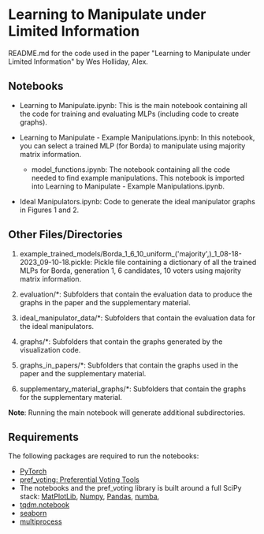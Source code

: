 # Learning to Manipulate under Limited Information

README.md for the code used in the paper "Learning to Manipulate under Limited Information" by Wes Holliday, Alex.

## Notebooks

* Learning to Manipulate.ipynb: This is the main notebook containing all the code for training and evaluating MLPs (including code to create graphs).

* Learning to Manipulate - Example Manipulations.ipynb: In this notebook, you can select a trained MLP (for Borda) to manipulate using majority matrix information. 
    * model_functions.ipynb: The notebook containing all the code needed to find example manipulations. This notebook is imported into Learning to Manipulate - Example Manipulations.ipynb.

* Ideal Manipulators.ipynb: Code to generate the ideal manipulator graphs in Figures 1 and 2.

## Other Files/Directories

1. example_trained_models/Borda_1_6_10_uniform_('majority',)_1_08-18-2023_09-10-18.pickle:  Pickle file containing a dictionary of all the trained MLPs for Borda, generation 1, 6 candidates, 10 voters using majority matrix information. 

2. evaluation/*: Subfolders that contain the evaluation data to produce the graphs in the paper and the supplementary material. 

3. ideal_manipulator_data/*: Subfolders that contain the evaluation data for the ideal manipulators.

4. graphs/*: Subfolders that contain the graphs generated by the visualization code.

5. graphs_in_papers/*: Subfolders that contain the graphs used in the paper and the supplementary material.

6. supplementary_material_graphs/*: Subfolders that contain the graphs for the supplementary material.

**Note**: Running the main notebook will generate additional subdirectories.

## Requirements

The following packages are required to run the notebooks:

- [PyTorch](https://pytorch.org/)
- [pref_voting: Preferential Voting Tools](https://pref-voting.readthedocs.io/en/latest/)
- The notebooks and the pref_voting library is built around a full SciPy stack: [MatPlotLib](https://matplotlib.org/), [Numpy](https://numpy.org/), [Pandas](https://pandas.pydata.org/), [numba](http://numba.pydata.org/), 
- [tqdm.notebook](https://github.com/tqdm/tqdm)
- [seaborn](https://seaborn.pydata.org/)  
- [multiprocess](https://pypi.org/project/multiprocess/) 
